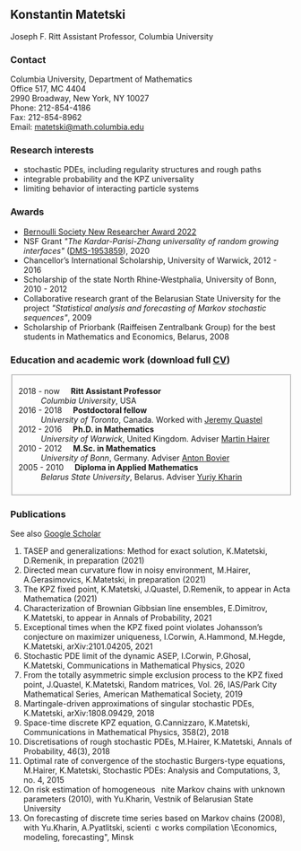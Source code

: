 ## Konstantin Matetski

Joseph F. Ritt Assistant Professor, Columbia University

### Contact

Columbia University, Department of Mathematics <br/>
Office 517, MC 4404 <br/>
2990 Broadway, New York, NY 10027 <br/>
Phone: 212-854-4186 <br/>
Fax: 212-854-8962 <br/>
Email: <matetski@math.columbia.edu>

### Research interests

- stochastic PDEs, including regularity structures and rough paths
- integrable probability and the KPZ universality
- limiting behavior of interacting particle systems

### Awards
- [Bernoulli Society New Researcher Award 2022](http://www.bernoulli-society.org/news/37-general-announcement/324-bernoulli-society-new-researcher-award-2023)
- NSF Grant _"The Kardar-Parisi-Zhang universality of random growing interfaces"_ ([DMS-1953859](https://www.nsf.gov/awardsearch/showAward?AWD_ID=1953859&HistoricalAwards=false)), 2020
- Chancellor’s International Scholarship, University of Warwick, 2012 - 2016
- Scholarship of the state North Rhine-Westphalia, University of Bonn, 2010 - 2012
- Collaborative research grant of the Belarusian State University for the project _"Statistical analysis and forecasting
of Markov stochastic sequences"_, 2009
- Scholarship of Priorbank (Raiffeisen Zentralbank Group) for the best students in Mathematics and Economics, Belarus, 2008

### Education and academic work (download full <a href="/Matetski_CV.pdf">CV</a>)

<fieldset>
	<dl>
		<dt>2018 - now &nbsp;&nbsp;&nbsp; <strong>Ritt Assistant Professor</strong></dt>
			<dd> <em>Columbia University</em>, USA </dd>
		<dt>2016 - 2018 &nbsp;&nbsp;&nbsp; <strong>Postdoctoral fellow</strong></dt>
			<dd><em>University of Toronto</em>, Canada. Worked with <a href="http://www.math.toronto.edu/quastel/">Jeremy Quastel</a></dd>
		<dt>2012 - 2016 &nbsp;&nbsp;&nbsp; <strong>Ph.D. in Mathematics</strong></dt>
			<dd><em>University of Warwick</em>, United Kingdom. Adviser <a href="http://www.hairer.org">Martin Hairer</a></dd>
		<dt>2010 - 2012 &nbsp;&nbsp;&nbsp; <strong>M.Sc. in Mathematics</strong></dt>
			<dd><em>University of Bonn</em>, Germany. Adviser <a href="https://wt.iam.uni-bonn.de/bovier/home/">Anton Bovier</a></dd>
		<dt>2005 - 2010 &nbsp;&nbsp;&nbsp; <strong>Diploma in Applied Mathematics</strong></dt>
			<dd><em>Belarus State University</em>, Belarus. Adviser <a href="http://apmi.bsu.by/en/staff/yuriy-kharin.html">Yuriy Kharin</a></dd>
	</dl>
</fieldset>

### Publications

See also [Google Scholar](https://scholar.google.com/citations?user=P5-kSI4AAAAJ&hl=en)

1. TASEP and generalizations: Method for exact solution, K.Matetski, D.Remenik, in preparation (2021)
1. Directed mean curvature flow in noisy environment, M.Hairer, A.Gerasimovics, K.Matetski, in preparation (2021)
1. The KPZ fixed point, K.Matetski, J.Quastel, D.Remenik, to appear in Acta Mathematica (2021)
1. Characterization of Brownian Gibbsian line ensembles, E.Dimitrov, K.Matetski, to appear in Annals
of Probability, 2021
1. Exceptional times when the KPZ fixed point violates Johansson’s conjecture on maximizer uniqueness,
I.Corwin, A.Hammond, M.Hegde, K.Matetski, arXiv:2101.04205, 2021
1. Stochastic PDE limit of the dynamic ASEP, I.Corwin, P.Ghosal, K.Matetski, Communications in
Mathematical Physics, 2020
1. From the totally asymmetric simple exclusion process to the KPZ fixed point, J.Quastel, K.Matetski,
Random matrices, Vol. 26, IAS/Park City Mathematical Series, American Mathematical Society,
2019
1. Martingale-driven approximations of singular stochastic PDEs, K.Matetski, arXiv:1808.09429, 2018
1. Space-time discrete KPZ equation, G.Cannizzaro, K.Matetski, Communications in Mathematical
Physics, 358(2), 2018
1. Discretisations of rough stochastic PDEs, M.Hairer, K.Matetski, Annals of Probability, 46(3), 2018
1. Optimal rate of convergence of the stochastic Burgers-type equations, M.Hairer, K.Matetski, Stochastic
PDEs: Analysis and Computations, 3, no. 4, 2015
1. On risk estimation of homogeneous  nite Markov chains with unknown parameters (2010),
with Yu.Kharin, Vestnik of Belarusian State University
1. On forecasting of discrete time series based on Markov chains (2008), with Yu.Kharin, A.Pyatlitski,
scienti c works compilation \Economics, modeling, forecasting", Minsk
